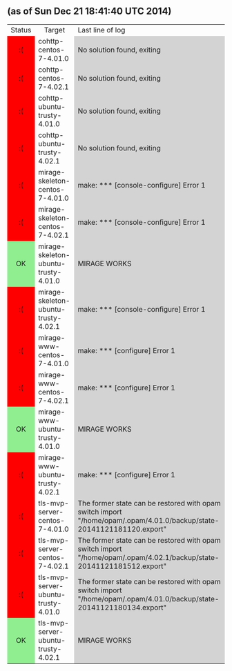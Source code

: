 <!--THIS FILE WAS GENERATED BY is-mirage-broken/cron.sh. DO NOT EDIT-->
<h2>(as of Sun Dec 21 18:41:40 UTC 2014)</h2>
<table>
<tr><td style="text-align:center;">Status</td><td style="text-align:center;">Target</td><td>Last line of log</td></tr>
<tr><td style="text-align:center;background-color:red;">:(</td><td>cohttp-centos-7-4.01.0</td><td style="background-color:lightgray;">No solution found, exiting
</td></tr>
<tr><td style="text-align:center;background-color:red;">:(</td><td>cohttp-centos-7-4.02.1</td><td style="background-color:lightgray;">No solution found, exiting
</td></tr>
<tr><td style="text-align:center;background-color:red;">:(</td><td>cohttp-ubuntu-trusty-4.01.0</td><td style="background-color:lightgray;">No solution found, exiting
</td></tr>
<tr><td style="text-align:center;background-color:red;">:(</td><td>cohttp-ubuntu-trusty-4.02.1</td><td style="background-color:lightgray;">No solution found, exiting
</td></tr>
<tr><td style="text-align:center;background-color:red;">:(</td><td>mirage-skeleton-centos-7-4.01.0</td><td style="background-color:lightgray;">make: *** [console-configure] Error 1
</td></tr>
<tr><td style="text-align:center;background-color:red;">:(</td><td>mirage-skeleton-centos-7-4.02.1</td><td style="background-color:lightgray;">make: *** [console-configure] Error 1
</td></tr>
<tr><td style="text-align:center;background-color:lightgreen;">OK</td><td>mirage-skeleton-ubuntu-trusty-4.01.0</td><td style="background-color:lightgray;">MIRAGE WORKS
</td></tr>
<tr><td style="text-align:center;background-color:red;">:(</td><td>mirage-skeleton-ubuntu-trusty-4.02.1</td><td style="background-color:lightgray;">make: *** [console-configure] Error 1
</td></tr>
<tr><td style="text-align:center;background-color:red;">:(</td><td>mirage-www-centos-7-4.01.0</td><td style="background-color:lightgray;">make: *** [configure] Error 1
</td></tr>
<tr><td style="text-align:center;background-color:red;">:(</td><td>mirage-www-centos-7-4.02.1</td><td style="background-color:lightgray;">make: *** [configure] Error 1
</td></tr>
<tr><td style="text-align:center;background-color:lightgreen;">OK</td><td>mirage-www-ubuntu-trusty-4.01.0</td><td style="background-color:lightgray;">MIRAGE WORKS
</td></tr>
<tr><td style="text-align:center;background-color:red;">:(</td><td>mirage-www-ubuntu-trusty-4.02.1</td><td style="background-color:lightgray;">make: *** [configure] Error 1
</td></tr>
<tr><td style="text-align:center;background-color:red;">:(</td><td>tls-mvp-server-centos-7-4.01.0</td><td style="background-color:lightgray;">The former state can be restored with opam switch import "/home/opam/.opam/4.01.0/backup/state-20141121181120.export"
</td></tr>
<tr><td style="text-align:center;background-color:red;">:(</td><td>tls-mvp-server-centos-7-4.02.1</td><td style="background-color:lightgray;">The former state can be restored with opam switch import "/home/opam/.opam/4.02.1/backup/state-20141121181512.export"
</td></tr>
<tr><td style="text-align:center;background-color:red;">:(</td><td>tls-mvp-server-ubuntu-trusty-4.01.0</td><td style="background-color:lightgray;">The former state can be restored with opam switch import "/home/opam/.opam/4.01.0/backup/state-20141121180134.export"
</td></tr>
<tr><td style="text-align:center;background-color:lightgreen;">OK</td><td>tls-mvp-server-ubuntu-trusty-4.02.1</td><td style="background-color:lightgray;">MIRAGE WORKS
</td></tr>
</table>
